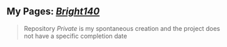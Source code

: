 ## My Pages: ***[Bright140](https://bright140.github.io/Private/)***
>Repository *Private* is my spontaneous creation and the project does not have a specific completion date

